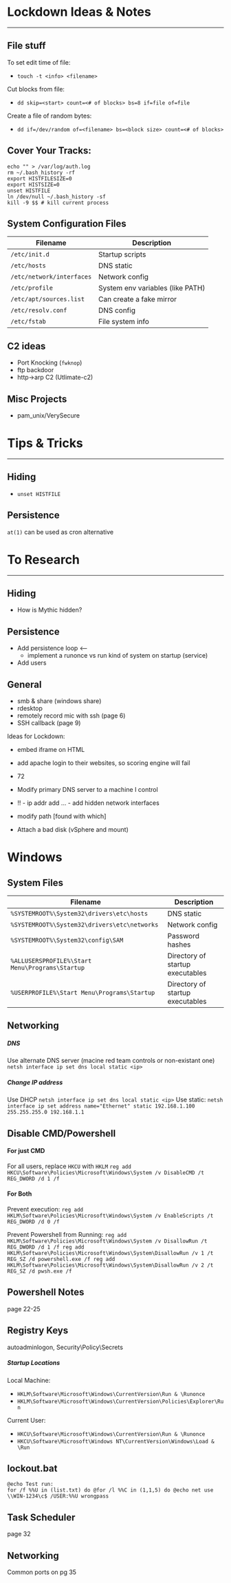 # Lockdown Ideas & Notes
<hr />

## File stuff

To set edit time of file:
- `touch -t <info> <filename>`

Cut blocks from file:
- `dd skip=<start> count=<# of blocks> bs=8 if=file of=file`

Create a file of random bytes:
- `dd if=/dev/random of=<filename> bs=<block size> count=<# of blocks>`

## Cover Your Tracks:
```
echo "" > /var/log/auth.log
rm ~/.bash_history -rf
export HISTFILESIZE=0
export HISTSIZE=0
unset HISTFILE
ln /dev/null ~/.bash_history -sf
kill -9 $$ # kill current process
```

## System Configuration Files
<table>
    <thead>
        <tr>
            <th>Filename</th>
            <th>Description</th>
        </tr>
    </thead>
    <tbody>
        <tr>
            <td><code>/etc/init.d</code></td>
            <td>Startup scripts</td>
        </tr>
        <tr>
            <td><code>/etc/hosts</code></td>
            <td>DNS static</td>
        </tr>
        <tr>
            <td><code>/etc/network/interfaces</code></td>
            <td>Network config</td>
        </tr>
        <tr>
            <td><code>/etc/profile</code></td>
            <td>System env variables (like PATH)</td>
        </tr>
        <tr>
            <td><code>/etc/apt/sources.list</code></td>
            <td>Can create a fake mirror</td>
        </tr>
        <tr>
            <td><code>/etc/resolv.conf</code></td>
            <td>DNS config</td>
        </tr>
        <tr>
            <td><code>/etc/fstab</code></td>
            <td>File system info</td>
        </tr>
    </tbody>
</table>

## C2 ideas
- Port Knocking (`fwknop`)
- ftp backdoor
- http->arp C2 (Utlimate-c2)

## Misc Projects
- pam_unix/VerySecure

# Tips & Tricks
<hr />

## Hiding
- `unset HISTFILE`

## Persistence

`at(1)` can be used as cron alternative

# To Research
<hr />

## Hiding
- How is Mythic hidden?

## Persistence
- Add persistence loop <--
	- implement a runonce vs run kind of system on startup (service)
- Add users

## General

- smb & share (windows share)
- rdesktop
- remotely record mic with ssh (page 6)
- SSH callback (page 9)

<!-- - init 6 = reboot, init 0 = shutdown -->

Ideas for Lockdown:
- embed iframe on HTML
- add apache login to their websites, so scoring engine will fail
- 72
- Modify primary DNS server to a machine I control
- !! - ip addr add ... - add hidden network interfaces
- modify path [found with which]

- Attach a bad disk (vSphere and mount)

# Windows

## System Files
<table>
    <thead>
        <tr>
            <th>Filename</th>
            <th>Description</th>
        </tr>
    </thead>
    <tbody>
        <tr>
            <td><code>%SYSTEMROOT%\System32\drivers\etc\hosts</code></td>
            <td>DNS static</td>
        </tr>
        <tr>
            <td><code>%SYSTEMROOT%\System32\drivers\etc\networks</code></td>
            <td>Network config</td>
        </tr>
        <tr>
            <td><code>%SYSTEMROOT%\System32\config\SAM</code></td>
            <td>Password hashes</td>
        </tr>
        <tr>
            <td><code>%ALLUSERSPROFILE%\Start Menu\Programs\Startup</code></td>
            <td>Directory of startup executables</td>
        </tr>
        <tr>
            <td><code>%USERPROFILE%\Start Menu\Programs\Startup</code></td>
            <td>Directory of startup executables</td>
        </tr>
    </tbody>
</table>

## Networking 

##### DNS
Use alternate DNS server (macine red team controls or non-existant one)
`netsh interface ip set dns local static <ip>`

##### Change  IP address
Use DHCP
`netsh interface ip set dns local static <ip>`
Use static:
`netsh interface ip set address name="Ethernet" static 192.168.1.100 255.255.255.0 192.168.1.1`

## Disable CMD/Powershell

#### For just CMD
For all users, replace `HKCU` with `HKLM`
`reg add HKCU\Software\Policies\Microsoft\Windows\System /v DisableCMD /t REG_DWORD /d 1 /f`

#### For Both
Prevent execution:
`reg add HKLM\Software\Policies\Microsoft\Windows\System /v EnableScripts /t REG_DWORD /d 0 /f`

Prevent Powershell from Running:
<code>reg add HKLM\Software\Policies\Microsoft\Windows\System /v DisallowRun /t REG_DWORD /d 1 /f
reg add HKLM\Software\Policies\Microsoft\Windows\System\DisallowRun /v 1 /t REG_SZ /d powershell.exe /f
reg add HKLM\Software\Policies\Microsoft\Windows\System\DisallowRun /v 2 /t REG_SZ /d pwsh.exe /f
</code>


## Powershell Notes

page 22-25

## Registry Keys

autoadminlogon, Security\Policy\Secrets

##### Startup Locations
Local Machine:
- `HKLM\Software\Microsoft\Windows\CurrentVersion\Run & \Runonce`
- `HKLM\Software\Microsoft\Windows\CurrentVersion\Policies\Explorer\Run`

Current User:
- `HKCU\Software\Microsoft\Windows\CurrentVersion\Run & \Runonce`
- `HKCU\Software\Microsoft\Windows NT\CurrentVersion\Windows\Load & \Run`

## lockout.bat
```
@echo Test run:
for /f %%U in (list.txt) do @for /l %%C in (1,1,5) do @echo net use \\WIN-1234\c$ /USER:%%U wrongpass
```

## Task Scheduler

page 32

## Networking

Common ports on pg 35

